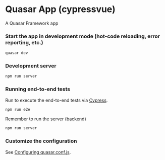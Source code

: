 # Quasar App (cypressvue)

A Quasar Framework app

### Start the app in development mode (hot-code reloading, error reporting, etc.)
```bash
quasar dev
```

### Development server

```bash
npm run server
```

### Running end-to-end tests

Run to execute the end-to-end tests via [Cypress](https://www.cypress.io/).
```bash
npm run e2e
```

Remember to run the server (backend)
```bash
npm run server
```

### Customize the configuration
See [Configuring quasar.conf.js](https://quasar.dev/quasar-cli/quasar-conf-js).
